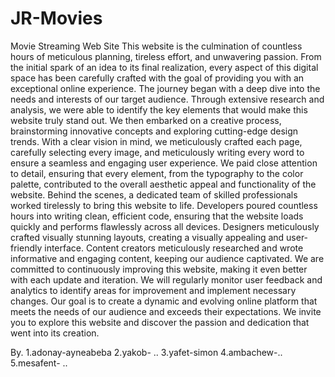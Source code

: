 # JR-Movies
Movie Streaming Web Site
  This website is the culmination of countless hours of meticulous planning, tireless effort, and unwavering passion. From the initial spark of an idea to its final realization, every aspect of this digital space has been carefully crafted with the goal of providing you with an exceptional online experience. The journey began with a deep dive into the needs and interests of our target audience. Through extensive research and analysis, we were able to identify the key elements that would make this website truly stand out. We then embarked on a creative process, brainstorming innovative concepts and exploring cutting-edge design trends. With a clear vision in mind, we meticulously crafted each page, carefully selecting every image, and meticulously writing every word to ensure a seamless and engaging user experience. We paid close attention to detail, ensuring that every element, from the typography to the color palette, contributed to the overall aesthetic appeal and functionality of the website. Behind the scenes, a dedicated team of skilled professionals worked tirelessly to bring this website to life. Developers poured countless hours into writing clean, efficient code, ensuring that the website loads quickly and performs flawlessly across all devices. Designers meticulously crafted visually stunning layouts, creating a visually appealing and user-friendly interface. Content creators meticulously researched and wrote informative and engaging content, keeping our audience captivated. We are committed to continuously improving this website, making it even better with each update and iteration. We will regularly monitor user feedback and analytics to identify areas for improvement and implement necessary changes. Our goal is to create a dynamic and evolving online platform that meets the needs of our audience and exceeds their expectations. We invite you to explore this website and discover the passion and dedication that went into its creation.


  By. 
  1.adonay-ayneabeba
  2.yakob- ..
  3.yafet-simon
  4.ambachew-..
  5.mesafent- ..
  

